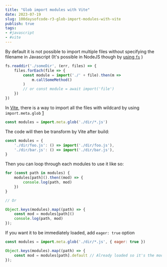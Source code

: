 ```yaml
---
title: "Glob import modules with Vite"
date: 2023-07-19
slug: 100daysofcode-r3-glob-import-modules-with-vite
publish: true
tags:
- #javascript
- #vite
---
```


By default it is not possible to import multiple files without specifying the filename in Javascript (It's possible in NodeJS though by [using `fs`](https://stackoverflow.com/a/55049040) )

```javascript
fs.readdir('./someDir', (err, files) => {
    files.forEach(file => {
        const module = import('./' + file).then(m =>
            m.callSomeMethod()
        )
        // or const module = await import('file')
    })
})
```

In [Vite](https://vitejs.dev), there is a way to import all the files with wildcard by using `import.meta.glob` [1]

```javascript
const modules = import.meta.glob('./dir/*.js')
```

The code will then be transform by Vite after build:

```javascript
const modules = { 
    './dir/foo.js': () => import('./dir/foo.js'),
    './dir/bar.js': () => import('./dir/bar.js'),
}
```

Then you can loop through each modules to use it like so:

```javascript
for (const path in modules) {
    modules[path]().then((mod) => {
        console.log(path, mod)
    })
}

// Or

Object.keys(modules).map((path) => {
    const mod = modules[path]()
    console.log(path, mod)
});
```

If you want it to be immediately loaded, add `eager: true` option

```javascript
const modules = import.meta.glob('./dir/*.js', { eager: true })

Object.keys(modules).map((path) => {
    const mod = modules[path].default // Already loaded so it's the module
});
```

[1]: https://vitejs.dev/guide/features.html#glob-import
